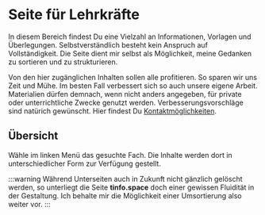 # Seite für Lehrkräfte
In diesem Bereich findest Du eine Vielzahl an Informationen, Vorlagen und Überlegungen. Selbstverständlich besteht kein Anspruch auf Vollständigkeit. Die Seite dient mir selbst als Möglichkeit, meine Gedanken zu sortieren und zu strukturieren.

Von den hier zugänglichen Inhalten sollen alle profitieren. So sparen wir uns Zeit und Mühe. Im besten Fall verbessert sich so auch unsere eigene Arbeit. Materialien dürfen demnach, wenn nicht anders angegeben, für private oder unterrichtliche Zwecke genutzt werden. Verbesserungsvorschläge sind natürich gewünscht. Hier findest Du [Kontaktmöglichkeiten](/about/contact.md).

## Übersicht
Wähle im linken Menü das gesuchte Fach. Die Inhalte werden dort in unterschiedlicher Form zur Verfügung gestellt.

:::warning
Während Unterseiten auch in Zukunft nicht gänzlich gelöscht werden, so unterliegt die Seite **tinfo.space** doch einer gewissen Fluidität in der Gestaltung. Ich behalte mir die Möglichkeit einer Umsortierung also weiter vor.
:::